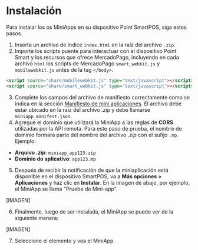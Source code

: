 # Instalación

Para instalar los os MiniApps en su dispositivo Point SmartPOS, siga estos pasos.

1. Inserta un archivo de índice `index.html` en la raíz del archivo `.zip`.
2. Importe los scripts puente para interactuar con el dispositivo Point Smart y los recursos que ofrece MercadoPago, incluyendo en cada archivo `html` los scripts de MercadoPago `smart_webkit.js` y `mobilewebkit.js` antes de la tag `</body>`.

```html
<script source="share/mobilewebkit.js" type="text/javascript"></script>
<script source="share/smart_webkit.js" type="text/javascript"></script>
```

3. Complete los campos del archivo de manifiesto correctamente como se indica en la sección [Manifiesto de mini aplicaciones](/developers/es/docs/point/mini-apps/additional-content/manifest). El archivo debe estar ubicado en la raíz del archivo _.zip_ y debe llamarse `miniapp_manifest.json`.
4. Agregue el dominio que utilizará la MiniApp a las reglas de **CORS** utilizadas por la API remota. Para este paso de prueba, el nombre de dominio formará parte del nombre del archivo _.zip_ con el sufijo `.mp`. Ejemplo:

* **Arquivo _.zip_**: `miniapp_app123.zip`
* **Domínio do aplicativo**: `app123.mp`

5. Después de recibir la notificación de que la miniaplicación está disponible en el dispositivo SmartPOS, va a **Más opciones > Aplicaciones** y haz clic en **Instalar**. En la imagen de abajo, por ejemplo, el MiniApp se llama "Prueba de Mini-app".

[IMAGEN]

6. Finalmente, luego de ser instalada, el MiniApp se puede ver de la siguiente manera:

[IMAGEN]

7. Seleccione el elemento y vea el MiniApp.